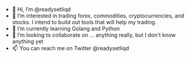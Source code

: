 - 👋 Hi, I’m @readysetliqd
- 👀 I’m interested in trading forex, commodities, cryptocurrencies, and stocks. I intend to build out tools that will help my trading. 
- 🌱 I’m currently learning Golang and Python
- 💞️ I’m looking to collaborate on ... anything really, but I don't know anything yet
- 📫 You can reach me on Twitter @readysetliqd

<!---
readysetliqd/readysetliqd is a ✨ special ✨ repository because its `README.md` (this file) appears on your GitHub profile.
You can click the Preview link to take a look at your changes.
--->
